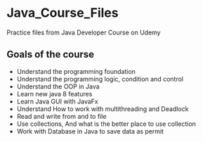 # Java_Course_Files
Practice files from Java Developer Course on Udemy

## Goals of the course
<ul>
<li> Understand the programming foundation</li> 
<li> Understand the programming logic, condition and control</li> 
<li> Understand the OOP in Java</li> 
<li> Learn new java 8 features</li> 
<li> Learn Java GUI with JavaFx</li> 
<li> Understand How to work with multithreading and Deadlock</li> 
<li> Read and write from and to file</li> 
<li> Use collections, And what is the better place to use collection</li> 
<li> Work with Database in Java to save data as permit</li> 
</ul>
